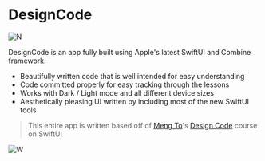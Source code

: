 # DesignCode

![N](https://i.imgur.com/N9HfWdD.png)

DesignCode is an app fully built using Apple's latest SwiftUI and Combine framework.

  - Beautifully written code that is well intended for easy understanding
  - Code committed properly for easy tracking through the lessons
  - Works with Dark / Light mode and all different device sizes
  - Aesthetically pleasing UI written by including most of the new SwiftUI tools

> This entire app is written based off of [Meng To]'s [Design Code] course on SwiftUI

   [Meng To]: <http://twitter.com/mengto>
   [Design Code]: <https://designcode.io/swiftui-course>


![W](https://github.com/mythxn/DesignCode-SwiftUI/blob/master/preview.gif)
